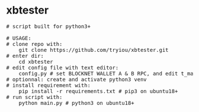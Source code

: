 # xbtester
<pre>
# script built for python3+

# USAGE:
# clone repo with:
    git clone https://github.com/tryiou/xbtester.git
# enter dir:
    cd xbtester
# edit config file with text editor:
    config.py # set BLOCKNET WALLET A & B RPC, and edit t_markets,n_markets and associated options, no need setting addresses, request at                   # start
# optionnal: create and activate python3 venv
# install requirement with:
    pip install -r requirements.txt # pip3 on ubuntu18+
# run script with:
    python main.py # python3 on ubuntu18+
</pre>
